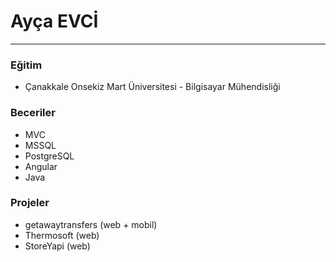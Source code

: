# Ayça EVCİ

-------
### Eğitim

* Çanakkale Onsekiz Mart Üniversitesi - Bilgisayar Mühendisliği

### Beceriler

* MVC
* MSSQL
* PostgreSQL
* Angular
* Java

### Projeler

* getawaytransfers (web + mobil)
* Thermosoft (web)
* StoreYapi (web)